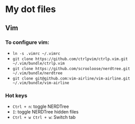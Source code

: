 # My dot files


## Vim

### To configure vim:
* `ln -s .vimrc ~/.vimrc`
* `git clone https://github.com/ctrlpvim/ctrlp.vim.git ~/.vim/bundle/ctrlp.vim`
* `git clone https://github.com/scrooloose/nerdtree.git ~/.vim/bundle/nerdtree`
* `git clone git@github.com:vim-airline/vim-airline.git ~/.vim/bundle/vim-airline`

### Hot keys
* `Ctrl + n`: toggle NERDTree
* `I`:        toggle NERDTree hidden files
* `Ctrl + w Ctrl + w`: Switch tab
